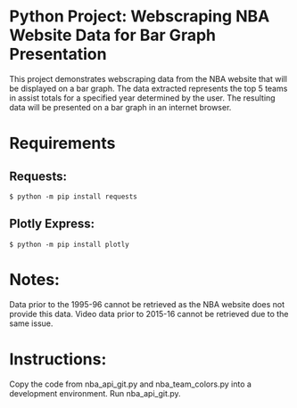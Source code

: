# Python Project: Webscraping NBA Website Data for Bar Graph Presentation
This project demonstrates webscraping data from the NBA website that will be displayed on a bar graph.
The data extracted represents the top 5 teams in assist totals for a specified year determined by the user.
The resulting data will be presented on a bar graph in an internet browser.

# Requirements
## Requests:
```
$ python -m pip install requests
```

## Plotly Express:
```
$ python -m pip install plotly
```

# Notes:
Data prior to the 1995-96 cannot be retrieved as the NBA website does not provide this data.
Video data prior to 2015-16 cannot be retrieved due to the same issue.

# Instructions:
Copy the code from nba_api_git.py and nba_team_colors.py into a development environment.
Run nba_api_git.py.